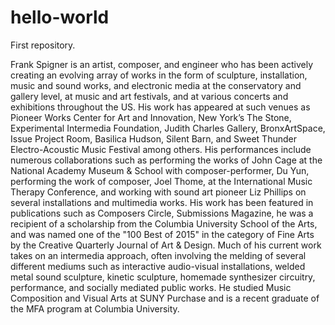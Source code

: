 # hello-world
First repository.

Frank Spigner is an artist, composer, and engineer who has been actively creating an evolving array of works in the form of sculpture, installation, music and sound works, and electronic media at the conservatory and gallery level, at music and art festivals, and at various concerts and exhibitions throughout the US. His work has appeared at such venues as Pioneer Works Center for Art and Innovation, New York’s The Stone, Experimental Intermedia Foundation, Judith Charles Gallery, BronxArtSpace, Issue Project Room, Basilica Hudson, Silent Barn, and Sweet Thunder Electro-Acoustic Music Festival among others. His performances include numerous collaborations such as performing the works of John Cage at the National Academy Museum &amp; School with composer-performer, Du Yun, performing the work of composer, Joel Thome, at the International Music Therapy Conference, and working with sound art pioneer Liz Phillips on several installations and multimedia works. His work has been featured in publications such as Composers Circle, Submissions Magazine, he was a recipient of a scholarship from the Columbia University School of the Arts, and was named one of the "100 Best of 2015" in the category of Fine Arts by the Creative Quarterly Journal of Art &amp; Design. Much of his current work takes on an intermedia approach, often involving the melding of several different mediums such as interactive audio-visual installations, welded metal sound sculpture, kinetic sculpture, homemade synthesizer circuitry, performance, and socially mediated public works. He studied Music Composition and Visual Arts at SUNY Purchase and is a recent graduate of the MFA program at Columbia University.
